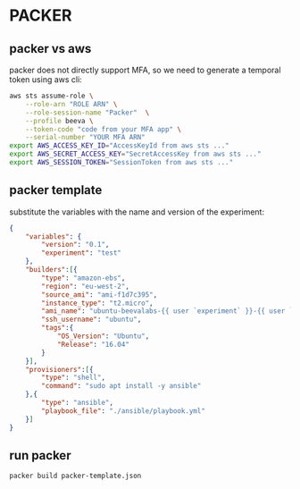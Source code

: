 # PACKER

## packer vs aws
packer does not directly support MFA, so we need to generate a temporal token using aws cli:
```sh
aws sts assume-role \
    --role-arn "ROLE ARN" \
    --role-session-name "Packer"  \
    --profile beeva \
    --token-code "code from your MFA app" \
    --serial-number "YOUR MFA ARN"
export AWS_ACCESS_KEY_ID="AccessKeyId from aws sts ..."
export AWS_SECRET_ACCESS_KEY="SecretAccessKey from aws sts ..."
export AWS_SESSION_TOKEN="SessionToken from aws sts ..."
```
## packer template

substitute the variables with the name and version of the experiment:
```json
{
    "variables": {
        "version": "0.1",
        "experiment": "test"
    },
    "builders":[{
        "type": "amazon-ebs",
        "region": "eu-west-2",
        "source_ami": "ami-f1d7c395",
        "instance_type": "t2.micro",
        "ami_name": "ubuntu-beevalabs-{{ user `experiment` }}-{{ user `version` }}",
        "ssh_username": "ubuntu",
        "tags":{
            "OS_Version": "Ubuntu",
            "Release": "16.04"
        }
    }],
    "provisioners":[{
        "type": "shell",
        "command": "sudo apt install -y ansible"
    },{
        "type": "ansible",
        "playbook_file": "./ansible/playbook.yml"
    }]
}
```

## run packer
```sh
packer build packer-template.json
```

